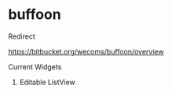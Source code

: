 buffoon
=======

Redirect

https://bitbucket.org/wecoms/buffoon/overview


Current Widgets
1. Editable ListView
